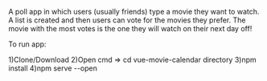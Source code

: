 A poll app in which users (usually friends) type a movie they want to watch. A list is created and then users can vote
for the movies they prefer. The movie with the most votes is the one they will watch on their next day off!

To run app:

1)Clone/Download
2)Open cmd => cd vue-movie-calendar directory
3)npm install
4)npm serve --open